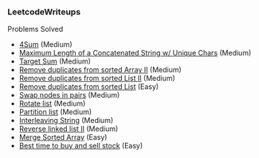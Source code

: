 ### LeetcodeWriteups

Problems Solved

- [4Sum](src/4Sum.md) (Medium)
- [Maximum Length of a Concatenated String w/ Unique Chars](src/maximum_length_of_a_concatenated_string_with_unique_characters.md) (Medium)
- [Target Sum](src/target_sum.md) (Medium)
- [Remove duplicates from sorted Array II](src/remove_duplicates_from_sorted_array_2.md) (Medium)
- [Remove duplicates from sorted List II](src/remove_duplicates_from_sorted_list_2.md) (Medium)
- [Remove duplicates from sorted List](src/remove_duplicates_from_sorted_list.md) (Easy)
- [Swap nodes in pairs](src/swap_nodes_in_pairs.md) (Medium)
- [Rotate list](src/rotate_list.md) (Medium)
- [Partition list](src/partition_list.md) (Medium)
- [Interleaving String](src/interleaving_strings.md) (Medium)
- [Reverse linked list II](src/reverse_linked_list_2.md) (Medium)
- [Merge Sorted Array](src/merge_sorted_array.md) (Easy)
- [Best time to buy and sell stock](src/best_time_to_buy_and_sell_stock.md) (Easy)
